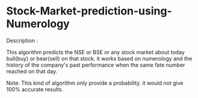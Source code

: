 # Stock-Market-prediction-using-Numerology

Description :

This algorithm predicts the NSE or BSE or any stock market about today bull(buy) or bear(sell) on that stock. 
it works based on numerology and the history of the company's past performance when the same fate number reached on that day.

Note: This kind of algorithm only provide a probability. it would not give 100% accurate results.
